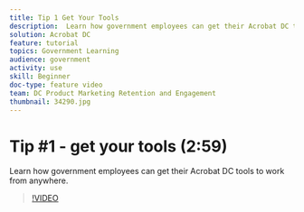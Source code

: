 ```yaml
---
title: Tip 1 Get Your Tools
description:  Learn how government employees can get their Acrobat DC tools to work from anywhere
solution: Acrobat DC
feature: tutorial
topics: Government Learning
audience: government
activity: use
skill: Beginner
doc-type: feature video
team: DC Product Marketing Retention and Engagement
thumbnail: 34290.jpg
---
```


# Tip #1 - get your tools (2:59)

Learn how government employees can get their Acrobat DC tools to work from anywhere.

>[!VIDEO](https://video.tv.adobe.com/v/34290)

